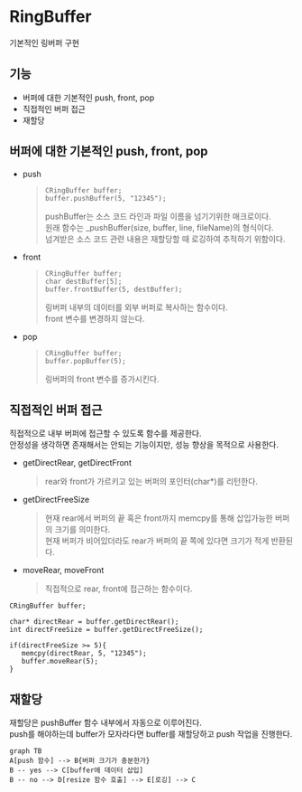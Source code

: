 # RingBuffer
기본적인 링버퍼 구현

## 기능
- 버퍼에 대한 기본적인 push, front, pop
- 직접적인 버퍼 접근
- 재할당

## 버퍼에 대한 기본적인 push, front, pop
- push
  > ```
  > CRingBuffer buffer;
  > buffer.pushBuffer(5, "12345");
  > ```
  > pushBuffer는 소스 코드 라인과 파일 이름을 넘기기위한 매크로이다. <br>
  > 원래 함수는 _pushBuffer(size, buffer,  line, fileName)의 형식이다. <br>
  > 넘겨받은 소스 코드 관련 내용은 재할당할 때 로깅하여 추적하기 위함이다. <br>
- front
  > ```
  > CRingBuffer buffer;
  > char destBuffer[5];
  > buffer.frontBuffer(5, destBuffer);
  > ```
  > 링버퍼 내부의 데이터를 외부 버퍼로 복사하는 함수이다. <br>
  > front 변수를 변경하지 않는다.
- pop
  > ```
  > CRingBuffer buffer;
  > buffer.popBuffer(5);
  > ```
  > 링버퍼의 front 변수를 증가시킨다.

## 직접적인 버퍼 접근
직접적으로 내부 버퍼에 접근할 수 있도록 함수를 제공한다. <br>
안정성을 생각하면 존재해서는 안되는 기능이지만, 성능 향상을 목적으로 사용한다.

- getDirectRear, getDirectFront
  > rear와 front가 가르키고 있는 버퍼의 포인터(char*)를 리턴한다.
- getDirectFreeSize
  > 현재 rear에서 버퍼의 끝 혹은 front까지 memcpy를 통해 삽입가능한 버퍼의 크기를 의미한다. <br>
  > 현재 버퍼가 비어있더라도 rear가 버퍼의 끝 쪽에 있다면 크기가 적게 반환된다.
- moveRear, moveFront
  > 직접적으로 rear, front에 접근하는 함수이다.

```
CRingBuffer buffer;

char* directRear = buffer.getDirectRear();
int directFreeSize = buffer.getDirectFreeSize();

if(directFreeSize >= 5){
   memcpy(directRear, 5, "12345");
   buffer.moveRear(5);
}
```

## 재할당
재할당은 pushBuffer 함수 내부에서 자동으로 이루어진다. <br>
push를 해야하는데 buffer가 모자라다면 buffer를 재할당하고 push 작업을 진행한다.

```mermaid
graph TB
A[push 함수] --> B{버퍼 크기가 충분한가}
B -- yes --> C[buffer에 데이터 삽입]
B -- no --> D[resize 함수 호출] --> E[로깅] --> C
```
